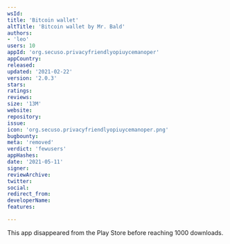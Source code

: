 ```yaml
---
wsId: 
title: 'Bitcoin wallet'
altTitle: 'Bitcoin wallet by Mr. Bald'
authors:
- 'leo'
users: 10
appId: 'org.secuso.privacyfriendlyopiuycemanoper'
appCountry: 
released: 
updated: '2021-02-22'
version: '2.0.3'
stars: 
ratings: 
reviews: 
size: '13M'
website: 
repository: 
issue: 
icon: 'org.secuso.privacyfriendlyopiuycemanoper.png'
bugbounty: 
meta: 'removed'
verdict: 'fewusers'
appHashes: 
date: '2021-05-11'
signer: 
reviewArchive: 
twitter: 
social: 
redirect_from: 
developerName: 
features: 

---
```


This app disappeared from the Play Store before reaching 1000 downloads.